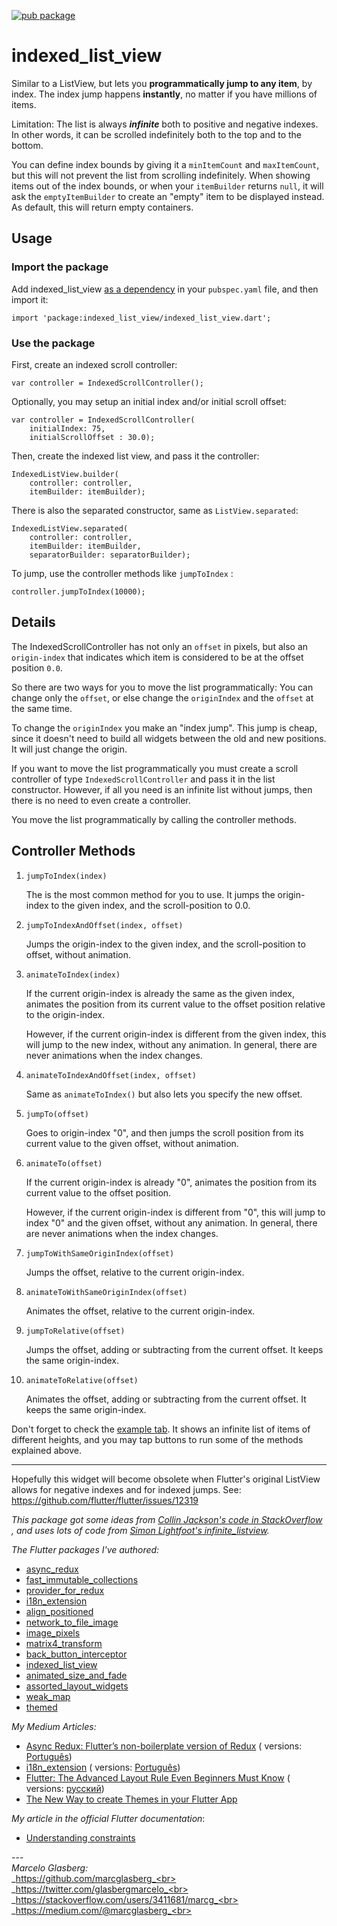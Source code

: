 [![pub package](https://img.shields.io/pub/v/indexed_list_view.svg)](https://pub.dartlang.org/packages/indexed_list_view)

# indexed_list_view

Similar to a ListView, but lets you **programmatically jump to any item**, by index. The index jump
happens **instantly**, no matter if you have millions of items.

Limitation: The list is always **_infinite_** both to positive and negative indexes. In other words,
it can be scrolled indefinitely both to the top and to the bottom.

You can define index bounds by giving it a `minItemCount` and `maxItemCount`, but this will not
prevent the list from scrolling indefinitely. When showing items out of the index bounds, or when
your `itemBuilder` returns `null`, it will ask the `emptyItemBuilder` to create an "empty" item to
be displayed instead. As default, this will return empty containers.

## Usage

### Import the package

Add
indexed_list_view [as a dependency](https://pub.dartlang.org/packages/indexed_list_view#-installing-tab-)
in your `pubspec.yaml` file, and then import it:

    import 'package:indexed_list_view/indexed_list_view.dart';

### Use the package

First, create an indexed scroll controller:

    var controller = IndexedScrollController();

Optionally, you may setup an initial index and/or initial scroll offset:

    var controller = IndexedScrollController(
        initialIndex: 75,
        initialScrollOffset : 30.0);    

Then, create the indexed list view, and pass it the controller:

    IndexedListView.builder(
        controller: controller, 
        itemBuilder: itemBuilder);

There is also the separated constructor, same as `ListView.separated`:

    IndexedListView.separated(
        controller: controller, 
        itemBuilder: itemBuilder,
        separatorBuilder: separatorBuilder);

To jump, use the controller methods like `jumpToIndex` :

    controller.jumpToIndex(10000);

## Details

The IndexedScrollController has not only an `offset` in pixels, but also an `origin-index` that
indicates which item is considered to be at the offset position `0.0`.

So there are two ways for you to move the list programmatically:
You can change only the `offset`, or else change the `originIndex` and the `offset` at the same
time.

To change the `originIndex` you make an "index jump". This jump is cheap, since it doesn't need to
build all widgets between the old and new positions. It will just change the origin.

If you want to move the list programmatically you must create a scroll controller of
type `IndexedScrollController`
and pass it in the list constructor. However, if all you need is an infinite list without jumps,
then there is no need to even create a controller.

You move the list programmatically by calling the controller methods.

## Controller Methods

1. `jumpToIndex(index)`

   The is the most common method for you to use. It jumps the origin-index to the given index, and
   the scroll-position to 0.0.

2. `jumpToIndexAndOffset(index, offset)`

   Jumps the origin-index to the given index, and the scroll-position to offset, without animation.

3. `animateToIndex(index)`

   If the current origin-index is already the same as the given index, animates the position from
   its current value to the offset position relative to the origin-index.

   However, if the current origin-index is different from the given index, this will jump to the new
   index, without any animation. In general, there are never animations when the index changes.

2. `animateToIndexAndOffset(index, offset)`

   Same as `animateToIndex()` but also lets you specify the new offset.

4. `jumpTo(offset)`

   Goes to origin-index "0", and then jumps the scroll position from its current value to the given
   offset, without animation.

4. `animateTo(offset)`

   If the current origin-index is already "0", animates the position from its current value to the
   offset position.

   However, if the current origin-index is different from "0", this will jump to index "0" and the
   given offset, without any animation. In general, there are never animations when the index
   changes.

5. `jumpToWithSameOriginIndex(offset)`

   Jumps the offset, relative to the current origin-index.

6. `animateToWithSameOriginIndex(offset)`

   Animates the offset, relative to the current origin-index.

7. `jumpToRelative(offset)`

   Jumps the offset, adding or subtracting from the current offset. It keeps the same origin-index.

8. `animateToRelative(offset)`

   Animates the offset, adding or subtracting from the current offset. It keeps the same
   origin-index.

Don't forget to check
the [example tab](https://pub.dartlang.org/packages/indexed_list_view#-example-tab-). It shows an
infinite list of items of different heights, and you may tap buttons to run some of the methods
explained above.

********

Hopefully this widget will become obsolete when Flutter's original ListView allows for negative
indexes and for indexed jumps. See: https://github.com/flutter/flutter/issues/12319

*This package got some ideas
from [Collin Jackson's code in StackOverflow](https://stackoverflow.com/questions/44468337/how-can-i-make-a-scrollable-wrapping-view-with-flutter)
, and uses lots of code
from [Simon Lightfoot's infinite_listview](https://pub.dev/packages/infinite_listview).*

*The Flutter packages I've authored:*

* <a href="https://pub.dev/packages/async_redux">async_redux</a>
* <a href="https://pub.dev/packages/fast_immutable_collections">fast_immutable_collections</a>
* <a href="https://pub.dev/packages/provider_for_redux">provider_for_redux</a>
* <a href="https://pub.dev/packages/i18n_extension">i18n_extension</a>
* <a href="https://pub.dev/packages/align_positioned">align_positioned</a>
* <a href="https://pub.dev/packages/network_to_file_image">network_to_file_image</a>
* <a href="https://pub.dev/packages/image_pixels">image_pixels</a>
* <a href="https://pub.dev/packages/matrix4_transform">matrix4_transform</a>
* <a href="https://pub.dev/packages/back_button_interceptor">back_button_interceptor</a>
* <a href="https://pub.dev/packages/indexed_list_view">indexed_list_view</a>
* <a href="https://pub.dev/packages/animated_size_and_fade">animated_size_and_fade</a>
* <a href="https://pub.dev/packages/assorted_layout_widgets">assorted_layout_widgets</a>
* <a href="https://pub.dev/packages/weak_map">weak_map</a>
* <a href="https://pub.dev/packages/themed">themed</a>

*My Medium Articles:*

* <a href="https://medium.com/flutter-community/https-medium-com-marcglasberg-async-redux-33ac5e27d5f6">
  Async Redux: Flutter’s non-boilerplate version of Redux</a> (
  versions: <a href="https://medium.com/flutterando/async-redux-pt-brasil-e783ceb13c43">
  Português</a>)
* <a href="https://medium.com/flutter-community/i18n-extension-flutter-b966f4c65df9">
  i18n_extension</a> (
  versions: <a href="https://medium.com/flutterando/qual-a-forma-f%C3%A1cil-de-traduzir-seu-app-flutter-para-outros-idiomas-ab5178cf0336">
  Português</a>)
* <a href="https://medium.com/flutter-community/flutter-the-advanced-layout-rule-even-beginners-must-know-edc9516d1a2">
  Flutter: The Advanced Layout Rule Even Beginners Must Know</a> (
  versions: <a href="https://habr.com/ru/post/500210/">русский</a>)
* <a href="https://medium.com/flutter-community/the-new-way-to-create-themes-in-your-flutter-app-7fdfc4f3df5f">
  The New Way to create Themes in your Flutter App</a> 

*My article in the official Flutter documentation*:

* <a href="https://flutter.dev/docs/development/ui/layout/constraints">Understanding constraints</a>

---<br>_Marcelo Glasberg:_<br>
_https://github.com/marcglasberg_<br>
_https://twitter.com/glasbergmarcelo_<br>
_https://stackoverflow.com/users/3411681/marcg_<br>
_https://medium.com/@marcglasberg_<br>




